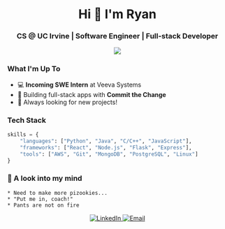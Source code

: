 <h1 align="center">Hi 👋 I'm Ryan</h1>
<h3 align="center">CS @ UC Irvine | Software Engineer | Full-stack Developer</h3>
<p align="center">
  <img src="https://readme-typing-svg.herokuapp.com/?lines=Building+software+for+social+good;Exploring+new+solutions;Always+learning+and+innovating&font=Fira%20Code&center=true&width=440&height=45&color=6231D8&vCenter=true&size=22">
</p>

### What I'm Up To
- 💻 **Incoming SWE Intern** at Veeva Systems
- 🔧 Building full-stack apps with **Commit the Change**
- 👀 Always looking for new projects!

### Tech Stack
```python
skills = {
    "languages": ["Python", "Java", "C/C++", "JavaScript"],
    "frameworks": ["React", "Node.js", "Flask", "Express"],
    "tools": ["AWS", "Git", "MongoDB", "PostgreSQL", "Linux"]
}
```

### 💭 A look into my mind
```
* Need to make more pizookies...
* "Put me in, coach!"
* Pants are not on fire
```

<p align="center">
  <a href="https://www.linkedin.com/in/ryan-m-su/" target="_blank">
    <img src="https://img.shields.io/badge/LinkedIn-%230077B5.svg?&style=flat-square&logo=linkedin&logoColor=white" alt="LinkedIn">
  </a>
  <a href="mailto:sur6@uci.edu">
    <img src="https://img.shields.io/badge/Email-sur6%40uci.edu-blue?style=flat-square&logo=gmail&logoColor=white" alt="Email">
  </a>
</p>

